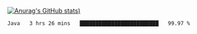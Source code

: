 [![Anurag's GitHub stats](https://github-readme-stats.vercel.app/api?username=Old-Camel&show_icons=true&theme=dark))](https://github.com/anuraghazra/github-readme-stats)
<!--START_SECTION:waka-->
```text
Java   3 hrs 26 mins   █████████████████████████   99.97 % 
```
<!--END_SECTION:waka-->

